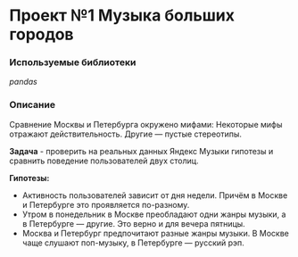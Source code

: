 # Проект №1 Музыка больших городов

### **Используемые библиотеки**
*pandas*


### **Описание**
Сравнение Москвы и Петербурга окружено мифами:
Некоторые мифы отражают действительность. Другие — пустые стереотипы.

**Задача** - проверить на реальных данных Яндекс Музыки гипотезы и сравнить поведение пользователей двух столиц.

**Гипотезы:**
 - Активность пользователей зависит от дня недели. Причём в Москве и Петербурге это проявляется по-разному.
 - Утром в понедельник в Москве преобладают одни жанры музыки, а в Петербурге — другие. Это верно и для вечера пятницы.
 - Москва и Петербург предпочитают разные жанры музыки. В Москве чаще слушают поп-музыку, в Петербурге — русский рэп.
